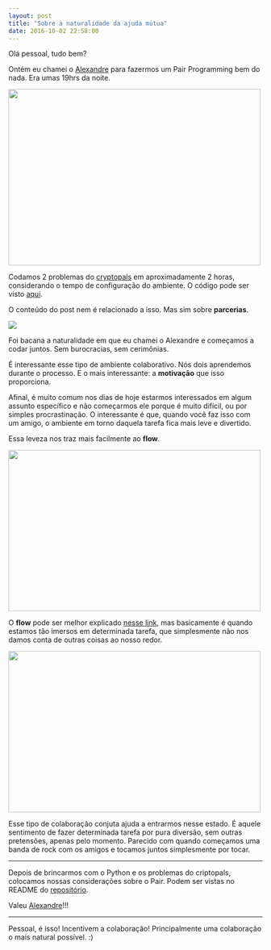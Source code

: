 ```yaml
---
layout: post
title: "Sobre a naturalidade da ajuda mútua"
date: 2016-10-02 22:58:00
---
```


Olá pessoal, tudo bem?

Ontém eu chamei o [Alexandre](https://twitter.com/0x41e) para fazermos um Pair Programming bem do nada. Era umas 19hrs da noite. 

<img src="https://ayende.com/blog/Images/Windows-Live-Writer/Pair-Programming-at-Hibernating-Rhinos_BBD1/IMG_1815.jpg" width="500" height="350" style="center">

Codamos 2 problemas do [cryptopals](https://cryptopals.com/) em aproximadamente 2 horas, considerando o tempo de configuração do ambiente. O código pode ser visto [aqui](https://github.com/functioners/cryptopals-python).

O conteúdo do post nem é relacionado a isso. Mas sim sobre **parcerias**.

<img src="http://3.bp.blogspot.com/-g5Hn9myC2Sw/Tij8bt6oEdI/AAAAAAAAD5c/3q2HPWd7y3g/s1600/tumblr_lehb9h1mu91qb0kx2o1_500.gif">

Foi bacana a naturalidade em que eu chamei o Alexandre e começamos a codar juntos. Sem burocracias, sem cerimônias.

É interessante esse tipo de ambiente colaborativo. Nós dois aprendemos durante o processo. E o mais interessante: a **motivação** que isso proporciona.

Afinal, é muito comum nos dias de hoje estarmos interessados em algum assunto específico e não começarmos ele porque é muito difícil, ou por simples procrastinação. O interessante é que, quando você faz isso com um amigo, o ambiente em torno daquela tarefa fica mais leve e divertido.

Essa leveza nos traz mais facilmente ao **flow**.

<img src="http://4.bp.blogspot.com/-uKXCe9UmIL4/UnnTvXcmO1I/AAAAAAAAGH0/pMmVcXNXsy4/s1600/dark+woods+pro+good.png" width="500" height="320">

O **flow** pode ser melhor explicado [nesse link](http://waitbutwhy.com/2013/11/how-to-beat-procrastination.html), mas basicamente é quando estamos tão imersos em determinada tarefa, que simplesmente não nos damos conta de outras coisas ao nosso redor.

<img src="http://4.bp.blogspot.com/-TThDi_Enbb0/UnnTwYTi-OI/AAAAAAAAGIQ/P-AHDDevCYA/s1600/flow.png" width="500" height="320">

Esse tipo de colaboração conjuta ajuda a entrarmos nesse estado. É aquele sentimento de fazer determinada tarefa por pura diversão, sem outras pretensões, apenas pelo momento. Parecido com quando começamos uma banda de rock com os amigos e tocamos juntos simplesmente por tocar.

---

Depois de brincarmos com o Python e os problemas do criptopals, colocamos nossas considerações sobre o Pair. Podem ser vistas no README do [repositório](https://github.com/functioners/cryptopals-python/blob/master/README.md).

Valeu [Alexandre](https://twitter.com/0x41e)!!!

---

Pessoal, é isso! Incentivem a colaboração! Principalmente uma colaboração o mais natural possível. :)
